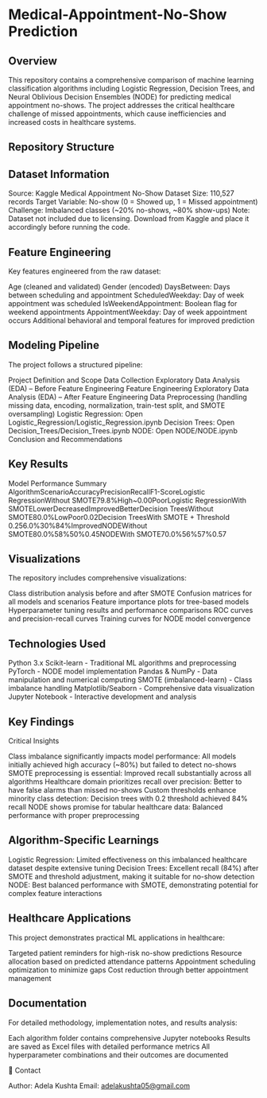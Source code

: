 # Medical-Appointment-No-Show Prediction

## Overview

This repository contains a comprehensive comparison of machine learning classification algorithms including Logistic Regression, Decision Trees, and Neural Oblivious Decision Ensembles (NODE) for predicting medical appointment no-shows. The project addresses the critical healthcare challenge of missed appointments, which cause inefficiencies and increased costs in healthcare systems.

## Repository Structure


## Dataset Information 

Source: Kaggle Medical Appointment No-Show Dataset
Size: 110,527 records
Target Variable: No-show (0 = Showed up, 1 = Missed appointment)
Challenge: Imbalanced classes (~20% no-shows, ~80% show-ups)
Note: Dataset not included due to licensing. Download from Kaggle and place it accordingly before running the code.

## Feature Engineering 

Key features engineered from the raw dataset:

Age (cleaned and validated)
Gender (encoded)
DaysBetween: Days between scheduling and appointment
ScheduledWeekday: Day of week appointment was scheduled
IsWeekendAppointment: Boolean flag for weekend appointments
AppointmentWeekday: Day of week appointment occurs
Additional behavioral and temporal features for improved prediction

## Modeling Pipeline
The project follows a structured pipeline:

Project Definition and Scope
Data Collection
Exploratory Data Analysis (EDA) – Before Feature Engineering
Feature Engineering
Exploratory Data Analysis (EDA) – After Feature Engineering
Data Preprocessing (handling missing data, encoding, normalization, train-test split, and SMOTE oversampling)
Logistic Regression: Open Logistic_Regression/Logistic_Regression.ipynb
Decision Trees:   Open Decision_Trees/Decision_Trees.ipynb
NODE:  Open NODE/NODE.ipynb
Conclusion and Recommendations

## Key Results 
Model Performance Summary
AlgorithmScenarioAccuracyPrecisionRecallF1-ScoreLogistic RegressionWithout SMOTE79.8%High~0.00PoorLogistic RegressionWith SMOTELowerDecreasedImprovedBetterDecision TreesWithout SMOTE80.0%LowPoor0.02Decision TreesWith SMOTE + Threshold 0.256.0%30%84%ImprovedNODEWithout SMOTE80.0%58%50%0.45NODEWith SMOTE70.0%56%57%0.57

## Visualizations
The repository includes comprehensive visualizations:

Class distribution analysis before and after SMOTE
Confusion matrices for all models and scenarios
Feature importance plots for tree-based models
Hyperparameter tuning results and performance comparisons
ROC curves and precision-recall curves
Training curves for NODE model convergence

## Technologies Used

Python 3.x
Scikit-learn - Traditional ML algorithms and preprocessing
PyTorch - NODE model implementation
Pandas & NumPy - Data manipulation and numerical computing
SMOTE (imbalanced-learn) - Class imbalance handling
Matplotlib/Seaborn - Comprehensive data visualization
Jupyter Notebook - Interactive development and analysis

## Key Findings
Critical Insights

Class imbalance significantly impacts model performance: All models initially achieved high accuracy (~80%) but failed to detect no-shows
SMOTE preprocessing is essential: Improved recall substantially across all algorithms
Healthcare domain prioritizes recall over precision: Better to have false alarms than missed no-shows
Custom thresholds enhance minority class detection: Decision trees with 0.2 threshold achieved 84% recall
NODE shows promise for tabular healthcare data: Balanced performance with proper preprocessing

## Algorithm-Specific Learnings

Logistic Regression: Limited effectiveness on this imbalanced healthcare dataset despite extensive tuning
Decision Trees: Excellent recall (84%) after SMOTE and threshold adjustment, making it suitable for no-show detection
NODE: Best balanced performance with SMOTE, demonstrating potential for complex feature interactions

## Healthcare Applications
This project demonstrates practical ML applications in healthcare:

Targeted patient reminders for high-risk no-show predictions
Resource allocation based on predicted attendance patterns
Appointment scheduling optimization to minimize gaps
Cost reduction through better appointment management

## Documentation
For detailed methodology, implementation notes, and results analysis:

Each algorithm folder contains comprehensive Jupyter notebooks
Results are saved as Excel files with detailed performance metrics
All hyperparameter combinations and their outcomes are documented

📧 Contact

Author: Adela Kushta 
Email: adelakushta05@gmail.com
